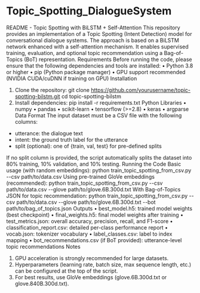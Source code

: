 # Topic_Spotting_DialogueSystem



README - Topic Spotting with BiLSTM + Self-Attention
This repository provides an implementation of a Topic Spotting (Intent Detection) model for conversational dialogue systems. The approach is based on a BiLSTM network enhanced with a self-attention mechanism. It enables supervised training, evaluation, and optional topic recommendation using a Bag-of-Topics (BoT) representation.
Requirements
Before running the code, please ensure that the following dependencies and tools are installed:
•	Python 3.8 or higher
•	pip (Python package manager)
•	GPU support recommended (NVIDIA CUDA/cuDNN if training on GPU)
Installation
1. Clone the repository:
   git clone https://github.com/yourusername/topic-spotting-bilstm.git
   cd topic-spotting-bilstm
2. Install dependencies:
   pip install -r requirements.txt
Python Libraries
•	numpy
•	pandas
•	scikit-learn
•	tensorflow (>=2.8)
•	keras
•	argparse
Data Format
The input dataset must be a CSV file with the following columns:
- utterance: the dialogue text
- intent: the ground truth label for the utterance
- split (optional): one of {train, val, test} for pre-defined splits

If no split column is provided, the script automatically splits the dataset into 80% training, 10% validation, and 10% testing.
Running the Code
Basic usage (with random embeddings):
   python train_topic_spotting_from_csv.py --csv path/to/data.csv
Using pre-trained GloVe embeddings (recommended):
   python train_topic_spotting_from_csv.py --csv path/to/data.csv --glove path/to/glove.6B.300d.txt
With Bag-of-Topics JSON for topic recommendation:
   python train_topic_spotting_from_csv.py --csv path/to/data.csv --glove path/to/glove.6B.300d.txt --bot path/to/bag_of_topics.json
Outputs
•	best_model.h5: trained model weights (best checkpoint)
•	final_weights.h5: final model weights after training
•	test_metrics.json: overall accuracy, precision, recall, and F1-score
•	classification_report.csv: detailed per-class performance report
•	vocab.json: tokenizer vocabulary
•	label_classes.csv: label to index mapping
•	bot_recommendations.csv (if BoT provided): utterance-level topic recommendations
Notes
1. GPU acceleration is strongly recommended for large datasets.
2. Hyperparameters (learning rate, batch size, max sequence length, etc.) can be configured at the top of the script.
3. For best results, use GloVe embeddings (glove.6B.300d.txt or glove.840B.300d.txt).

